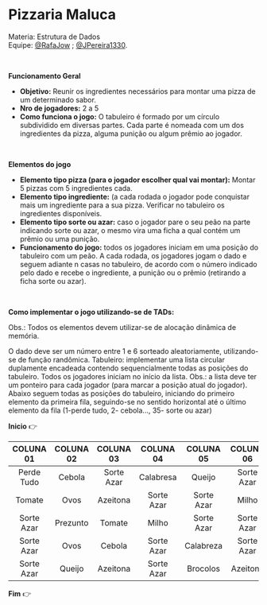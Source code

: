 # Pizzaria Maluca

Materia: Estrutura de Dados </br>
Equipe: [@RafaJow](https://github.com/RafaJow) ; [@JPereira1330](https://github.com/JPereira1330).

<br>

__Funcionamento Geral__
- **Objetivo:** Reunir os ingredientes necessários para montar uma pizza de um determinado sabor.
- **Nro de jogadores:** 2 a 5
- **Como funciona o jogo:** O tabuleiro é formado por um círculo subdividido em diversas partes. Cada parte é nomeada com um dos ingredientes da pizza, alguma punição ou algum prêmio ao jogador.

<br>

__Elementos do jogo__
- **Elemento tipo pizza (para o jogador escolher qual vai montar):**  Montar 5 pizzas com 5 ingredientes cada. 
- **Elemento tipo ingrediente:** (a cada rodada o jogador pode conquistar mais um ingrediente para a sua pizza. Verificar no tabuleiro os ingredientes disponíveis.
- **Elemento tipo sorte ou azar:** caso o jogador pare o seu peão na parte indicando sorte ou azar, o mesmo vira uma ficha a qual contém um prêmio ou uma punição.
- **Funcionamento do jogo:** todos os jogadores iniciam em uma posição do tabuleiro com um peão. A cada rodada, os jogadores jogam o dado e seguem adiante n casas no tabuleiro, de acordo com o número indicado pelo dado e recebe o ingrediente, a punição ou o prêmio (retirando a ficha sorte ou azar).

<br>

__Como implementar o jogo utilizando-se de TADs:__

Obs.: Todos os elementos devem utilizar-se de alocação dinâmica de memória.
<br>

O dado deve ser um número entre 1 e 6 sorteado aleatoriamente, utilizando-se de função randômica. 
Tabuleiro: implementar uma lista circular duplamente encadeada contendo sequencialmente todas as posições do tabuleiro. Todos os jogadores iniciam no início da lista. Obs.: a lista deve ter um ponteiro para cada jogador (para marcar a posição atual do jogador). Abaixo seguem todas as posições do tabuleiro, iniciando do primeiro elemento da primeira fila, seguindo-se no sentido horizontal até o último elemento da fila (1-perde tudo, 2- cebola..., 35- sorte ou azar)

**Inicio** :point_right:

COLUNA 01  | COLUNA 02 | COLUNA 03 | COLUNA 04 | COLUNA 05 | COLUNA 06 | COLUNA 07 |
:--------: | :-------: | :-------: | :-------: | :-------: | :-------: | :-------: |
Perde Tudo | Cebola    | Sorte Azar| Calabresa | Queijo    | Sorte Azar| Sorte Azar|
Tomate     | Ovos      | Azeitona  | Sorte Azar| Sorte Azar| Milho     | Azeitona  |
Sorte Azar | Prezunto  | Tomate    | Milho     | Sorte Azar| Sorte Azar| Brocolis  |
Sorte Azar | Ovos      | Cebola    | Sorte Azar| Calabreza | Sorte Azar| Prezunto  |
Sorte Azar | Queijo    | Azeitona  | Sorte Azar| Brocolos  | Azeitona  | Sorte Azar|

**Fim** :point_right:
